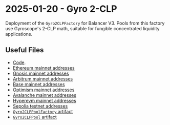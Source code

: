 # 2025-01-20 - Gyro 2-CLP

Deployment of the `Gyro2CLPFactory` for Balancer V3.
Pools from this factory use Gyroscope's 2-CLP math, suitable for fungible concentrated liquidity applications.

## Useful Files

- [Code](https://github.com/balancer/balancer-v3-monorepo/commit/e1ae7f091244ae20e5c1add3e7f89b6d33f48d23).
- [Ethereum mainnet addresses](./output/mainnet.json)
- [Gnosis mainnet addresses](./output/gnosis.json)
- [Arbitrum mainnet addresses](./output/arbitrum.json)
- [Base mainnet addresses](./output/base.json)
- [Optimism mainnet addresses](./output/optimism.json)
- [Avalanche mainnet addresses](./output/avalanche.json)
- [Hyperevm mainnet addresses](./output/hyperevm.json)
- [Sepolia testnet addresses](./output/sepolia.json)
- [`Gyro2CLPPoolFactory` artifact](./artifact/Gyro2CLPPoolFactory.json)
- [`Gyro2CLPPool` artifact](./artifact/Gyro2CLPPool.json)
